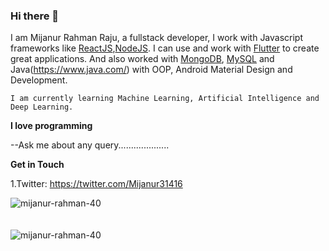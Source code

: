 ### Hi there 👋

I am Mijanur Rahman Raju, a fullstack developer, I work with Javascript frameworks like [ReactJS](https://reactjs.org/),[NodeJS](https://expressjs.com/). I can use and work with [Flutter](https://flutter.dev/) to create great applications. And also worked with [MongoDB](https://www.mongodb.com/), [MySQL](https://www.mysql.com/) and Java(https://www.java.com/) with OOP, Android Material Design and Development.

`I am currently learning Machine Learning, Artificial Intelligence and Deep Learning.`

**I love programming** 

--Ask me about any query....................

**Get in Touch**

1.Twitter: https://twitter.com/Mijanur31416

<div><img align="center" src="https://github-readme-stats.vercel.app/api/top-langs/?username=mijanur-rahman-40&layout=compact&hide=html" alt="mijanur-rahman-40" /></div>
<br />
<br />
<div><img align="center" src="https://github-readme-stats.vercel.app/api?username=mijanur-rahman-40&show_icons=true" alt="mijanur-rahman-40" /></div>

<!--
**mijanur-rahman-40/mijanur-rahman-40** is a ✨ _special_ ✨ repository because its `README.md` (this file) appears on your GitHub profile.

Here are some ideas to get you started:

- 🔭 I’m currently working on ...
- 🌱 I’m currently learning ...
- 👯 I’m looking to collaborate on ...
- 🤔 I’m looking for help with ...
- 💬 Ask me about ...
- 📫 How to reach me: ...
- 😄 Pronouns: ...
- ⚡ Fun fact: ...
-->
